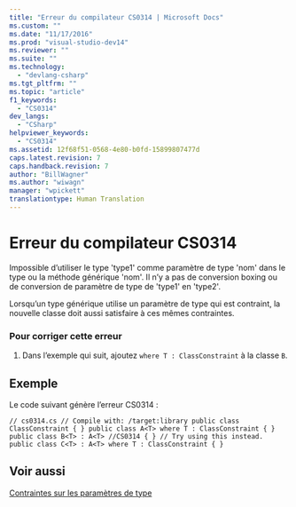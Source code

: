 ```yaml
---
title: "Erreur du compilateur CS0314 | Microsoft Docs"
ms.custom: ""
ms.date: "11/17/2016"
ms.prod: "visual-studio-dev14"
ms.reviewer: ""
ms.suite: ""
ms.technology: 
  - "devlang-csharp"
ms.tgt_pltfrm: ""
ms.topic: "article"
f1_keywords: 
  - "CS0314"
dev_langs: 
  - "CSharp"
helpviewer_keywords: 
  - "CS0314"
ms.assetid: 12f68f51-0568-4e80-b0fd-15899807477d
caps.latest.revision: 7
caps.handback.revision: 7
author: "BillWagner"
ms.author: "wiwagn"
manager: "wpickett"
translationtype: Human Translation
---
```

# Erreur du compilateur CS0314
Impossible d’utiliser le type 'type1' comme paramètre de type 'nom' dans le type ou la méthode générique 'nom'. Il n’y a pas de conversion boxing ou de conversion de paramètre de type de 'type1' en 'type2'.  
  
 Lorsqu’un type générique utilise un paramètre de type qui est contraint, la nouvelle classe doit aussi satisfaire à ces mêmes contraintes.  
  
### Pour corriger cette erreur  
  
1.  Dans l’exemple qui suit, ajoutez `where T : ClassConstraint` à la classe `B`.  
  
## Exemple  
 Le code suivant génère l’erreur CS0314 :  
  
```  
// cs0314.cs // Compile with: /target:library public class ClassConstraint { } public class A<T> where T : ClassConstraint { } public class B<T> : A<T> //CS0314 { } // Try using this instead. public class C<T> : A<T> where T : ClassConstraint { }  
```  
  
## Voir aussi  
 [Contraintes sur les paramètres de type](../../csharp/programming-guide/generics/constraints-on-type-parameters.md)